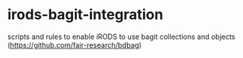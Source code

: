 # irods-bagit-integration

scripts and rules to enable iRODS to use bagit collections and objects (https://github.com/fair-research/bdbag)